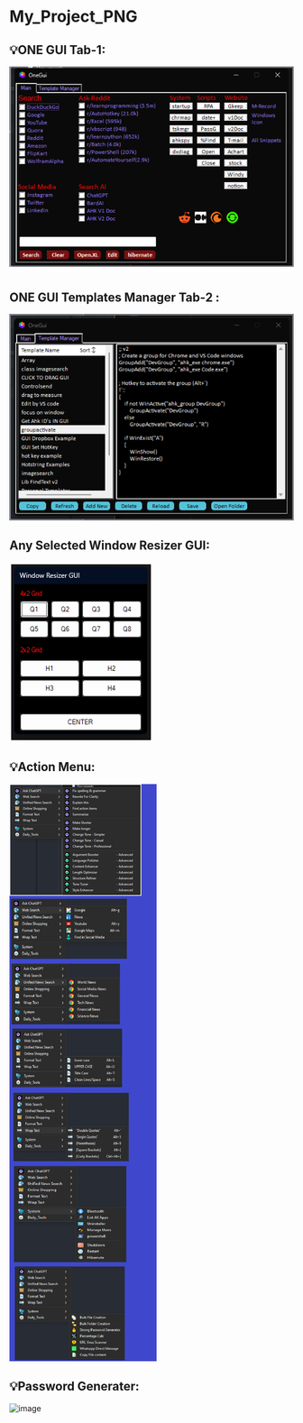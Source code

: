 # My_Project_PNG

## 💡ONE GUI Tab-1:
![Description of the image](My_AHK_Project_Snaps/ONE_GUI.png "ONE_GUI.png")

## ONE GUI Templates Manager Tab-2 :
![Description of the image](My_AHK_Project_Snaps/ONE_GUI_Templates_Manager.png)

## Any Selected Window Resizer GUI:
![Description of the image](My_AHK_Project_Snaps/Window_Resizer_GUI.png)

## 💡Action Menu:
![Description of the image](My_AHK_Project_Snaps/Action_Menu.png)

## 💡Password Generater:
![image]()
